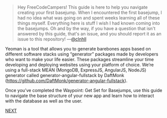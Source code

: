 > Hey FreeCodeCampers! This guide is here to help you navigate creating your first basejump. When I encountered the first basejump, I had no idea what was going on and spent weeks learning all of these things myself. Everything here is stuff I wish I had known coming into the basejumps. Oh and by the way, if you have a question that isn't answered by this guide, that's an issue, and you should report it as an issue to this repository! —[@clnhll](http://twitter.com/clnhll)

Yeoman is a tool that allows you to generate barebones apps based on different software stacks using “generator” packages made by developers who want to make your life easier. These packages streamline your time developing and deploying websites using your platform of choice. We’re using a full-stack MEAN (MongoDB, ExpressJS, AngularJS, NodeJS) generator called generator-angular-fullstack by DaftMonk (https://github.com/DaftMonk/generator-angular-fullstack).

Once you’ve completed the Waypoint: Get Set for Basejumps, use this guide to navigate the base structure of your new app and learn how to interact with the database as well as the user.

[NEXT]()